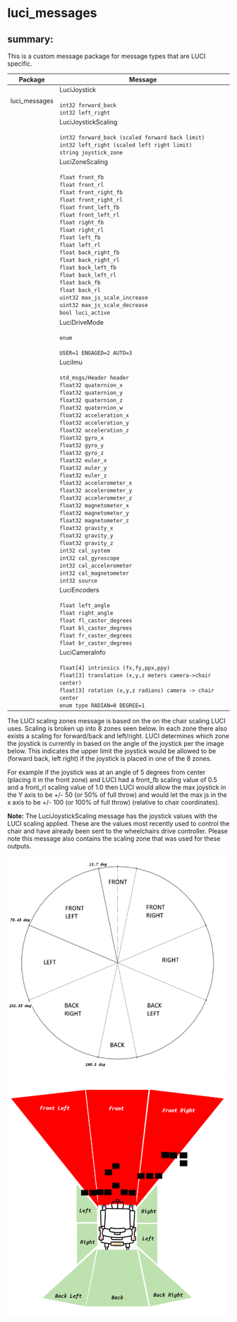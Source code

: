 # luci_messages

## summary:

This is a custom message package for message types that are LUCI specific.

| Package       | Message                                                                                                                                                                                                                                                                                                                                                                                                                                                                                                                                                                                                                                                                                                                                                                                                                      |
| ------------- | ---------------------------------------------------------------------------------------------------------------------------------------------------------------------------------------------------------------------------------------------------------------------------------------------------------------------------------------------------------------------------------------------------------------------------------------------------------------------------------------------------------------------------------------------------------------------------------------------------------------------------------------------------------------------------------------------------------------------------------------------------------------------------------------------------------------------------- |
| luci_messages | LuciJoystick <br/><br/> `int32 forward_back` <br/> `int32 left_right`                                                                                                                                                                                                                                                                                                                                                                                                                                                                                                                                                                                                                                                                                                                                                        |
|               | LuciJoystickScaling <br/><br/> `int32 forward_back (scaled forward back limit)` </br> `int32 left_right (scaled left right limit)` </br> `string joystick_zone`                                                                                                                                                                                                                                                                                                                                                                                                                                                                                                                                                                                                                                                              |
|               | LuciZoneScaling <br/><br/> `float front_fb` <br/> `float front_rl` <br/> `float front_right_fb` <br/> `float front_right_rl` <br/> `float front_left_fb` <br/> `float front_left_rl` <br/> `float right_fb` <br/> `float right_rl` <br/> `float left_fb` <br/> `float left_rl` <br/> `float back_right_fb` <br/> `float back_right_rl` <br/> `float back_left_fb` <br/> `float back_left_rl` <br/> `float back_fb` <br/> `float back_rl` <br/> `uint32 max_js_scale_increase` <br/> `uint32 max_js_scale_decrease` <br/> `bool luci_active`                                                                                                                                                                                                                                                                                  |
|               | LuciDriveMode <br/><br/> `enum` <br></br> `USER=1 ENGAGED=2 AUTO=3`                                                                                                                                                                                                                                                                                                                                                                                                                                                                                                                                                                                                                                                                                                                                                          |
|               | LuciImu <br></br> `std_msgs/Header header` <br/> `float32 quaternion_x` <br/> `float32 quaternion_y` <br/> `float32 quaternion_z` <br/> `float32 quaternion_w` <br/> `float32 acceleration_x` <br/> `float32 acceleration_y` <br/> `float32 acceleration_z` <br/> `float32 gyro_x` <br/> `float32 gyro_y` <br/> `float32 gyro_z` <br/> `float32 euler_x` <br/> `float32 euler_y` <br/> `float32 euler_z` <br/> `float32 accelerometer_x` <br/> `float32 accelerometer_y` <br/> `float32 accelerometer_z` <br/> `float32 magnetometer_x` <br/> `float32 magnetometer_y` <br/> `float32 magnetometer_z` <br/> `float32 gravity_x` <br/> `float32 gravity_y` <br/> `float32 gravity_z` <br/> `int32 cal_system` <br/> `int32 cal_gyroscope` <br/> `int32 cal_accelerometer` <br/> `int32 cal_magnetometer` <br/> `int32 source` |
|               | LuciEncoders <br/><br/> `float left_angle` <br/> `float right_angle` <br/> `float fl_caster_degrees` <br/> `float bl_caster_degrees` <br/> `float fr_caster_degrees` <br/> `float br_caster_degrees`                                                                                                                                                                                                                                                                                                                                                                                                                                                                                                                                                                                                                         |
|               | LuciCameraInfo <br/><br/> `float[4] intrinsics (fx,fy,ppx,ppy)` <br/> `float[3] translation (x,y,z meters camera->chair center)` <br/> `float[3] rotation (x,y,z radians) camera -> chair center` <br/> `enum type RADIAN=0 DEGREE=1`<br/>                                                                                                                                                                                                                                                                                                                                                                                                                                                                                                                                                                                   |

The LUCI scaling zones message is based on the on the chair scaling LUCI uses. Scaling is broken up into 8 zones seen below. In each zone there also exists a scaling for forward/back and left/right. LUCI determines which zone the joystick is currently in based on the angle of the joystick per the image below. This indicates the upper limit the joystick would be allowed to be (forward back, left right) if the joystick is placed in one of the 8 zones.

For example if the joystick was at an angle of 5 degrees from center (placing it in the front zone) and LUCI had a front_fb scaling value of 0.5 and a front_rl scaling value of 1.0 then LUCI would allow the max joystick in the Y axis to be +/- 50 (or 50% of full throw) and would let the max js in the x axis to be +/- 100 (or 100% of full throw) (relative to chair coordinates).

<b>Note:</b>
The LuciJoystickScaling message has the joystick values with the LUCI scaling applied. These are the values most recently used to control the chair and have already been sent to the wheelchairs drive controller. Please note this message also contains the scaling zone that was used for these outputs.

![luci scaling image](zone-ring.png)
![luci zone image](zones.png)
